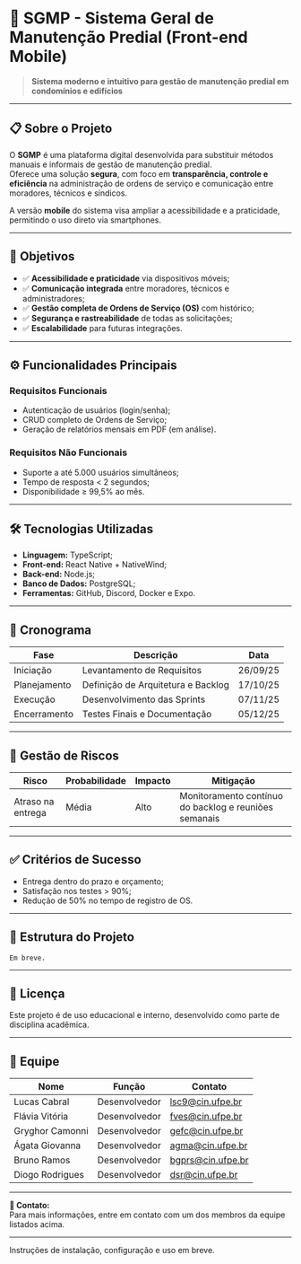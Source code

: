# 🏢 SGMP - Sistema Geral de Manutenção Predial (Front-end Mobile)

> **Sistema moderno e intuitivo para gestão de manutenção predial em condomínios e edifícios**

---

## 📋 Sobre o Projeto

O **SGMP** é uma plataforma digital desenvolvida para substituir métodos manuais e informais de gestão de manutenção predial.  
Oferece uma solução **segura**, com foco em **transparência, controle e eficiência** na administração de ordens de serviço e comunicação entre moradores, técnicos e síndicos.

A versão **mobile** do sistema visa ampliar a acessibilidade e a praticidade, permitindo o uso direto via smartphones.

---

## 🎯 Objetivos

- ✅ **Acessibilidade e praticidade** via dispositivos móveis;
- ✅ **Comunicação integrada** entre moradores, técnicos e administradores;
- ✅ **Gestão completa de Ordens de Serviço (OS)** com histórico;
- ✅ **Segurança e rastreabilidade** de todas as solicitações;
- ✅ **Escalabilidade** para futuras integrações.

---

## ⚙️ Funcionalidades Principais

### Requisitos Funcionais
- Autenticação de usuários (login/senha);
- CRUD completo de Ordens de Serviço;
- Geração de relatórios mensais em PDF (em análise).

### Requisitos Não Funcionais
- Suporte a até 5.000 usuários simultâneos;
- Tempo de resposta < 2 segundos;
- Disponibilidade ≥ 99,5% ao mês.

---

## 🛠️ Tecnologias Utilizadas

- **Linguagem:** TypeScript;
- **Front-end:** React Native + NativeWind;
- **Back-end:** Node.js;
- **Banco de Dados:** PostgreSQL;
- **Ferramentas:** GitHub, Discord, Docker e Expo.

---

## 📅 Cronograma

| Fase | Descrição | Data |
|------|-----------|------|
| Iniciação | Levantamento de Requisitos | 26/09/25 |
| Planejamento | Definição de Arquitetura e Backlog | 17/10/25 |
| Execução | Desenvolvimento das Sprints | 07/11/25 |
| Encerramento | Testes Finais e Documentação | 05/12/25 |

---

## 🚨 Gestão de Riscos

| Risco | Probabilidade | Impacto | Mitigação |
|-------|---------------|---------|-----------|
| Atraso na entrega | Média | Alto | Monitoramento contínuo do backlog e reuniões semanais |

---

## ✅ Critérios de Sucesso

- Entrega dentro do prazo e orçamento;
- Satisfação nos testes > 90%;
- Redução de 50% no tempo de registro de OS.

---

## 📂 Estrutura do Projeto

```
Em breve.
```

---

## 📄 Licença

Este projeto é de uso educacional e interno, desenvolvido como parte de disciplina acadêmica.

---

## 👥 Equipe

| Nome | Função | Contato |
|------|--------|---------|
| Lucas Cabral | Desenvolvedor | lsc9@cin.ufpe.br |
| Flávia Vitória | Desenvolvedor | fves@cin.ufpe.br |
| Gryghor Camonni | Desenvolvedor | gefc@cin.ufpe.br |
| Ágata Giovanna | Desenvolvedor | agma@cin.ufpe.br |
| Bruno Ramos | Desenvolvedor | bgprs@cin.ufpe.br |
| Diogo Rodrigues | Desenvolvedor | dsr@cin.ufpe.br |

---

**📧 Contato:**  
Para mais informações, entre em contato com um dos membros da equipe listados acima.

--- 

Instruções de instalação, configuração e uso em breve.

